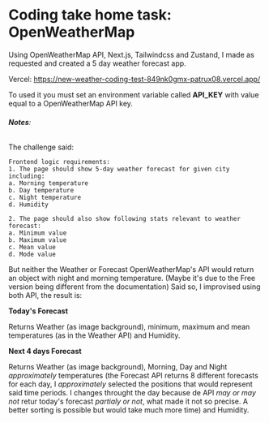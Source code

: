 # Coding take home task: OpenWeatherMap

Using OpenWeatherMap API, Next.js, Tailwindcss and Zustand, I made as requested and created a 5 day weather forecast app.

Vercel: https://new-weather-coding-test-849nk0gmx-patrux08.vercel.app/

To used it you must set an environment variable called **API_KEY** with value equal to a OpenWeatherMap API key.

###### **Notes**:

The challenge said:

```
Frontend logic requirements:
1. The page should show 5-day weather forecast for given city including:
a. Morning temperature
b. Day temperature
c. Night temperature
d. Humidity

2. The page should also show following stats relevant to weather forecast:
a. Minimum value
b. Maximum value
c. Mean value
d. Mode value
```

But neither the Weather or Forecast OpenWeatherMap's API would return an object with night and morning temperature. (Maybe it's due to the Free version being different from the documentation) Said so, I improvised using both API, the result is:

**Today's Forecast**

Returns Weather (as image background), minimum, maximum and mean temperatures (as in the Weather API) and Humidity.

**Next 4 days Forecast**

Returns Weather (as image background), Morning, Day and Night _approximately_ temperatures (the Forecast API returns 8 different forecasts for each day, I _approximately_ selected the positions that would represent said time periods. I changes throught the day because de API _may or may not_ retur today's forecast _partialy or not_, what made it not so precise. A better sorting is possible but would take much more time) and Humidity.
